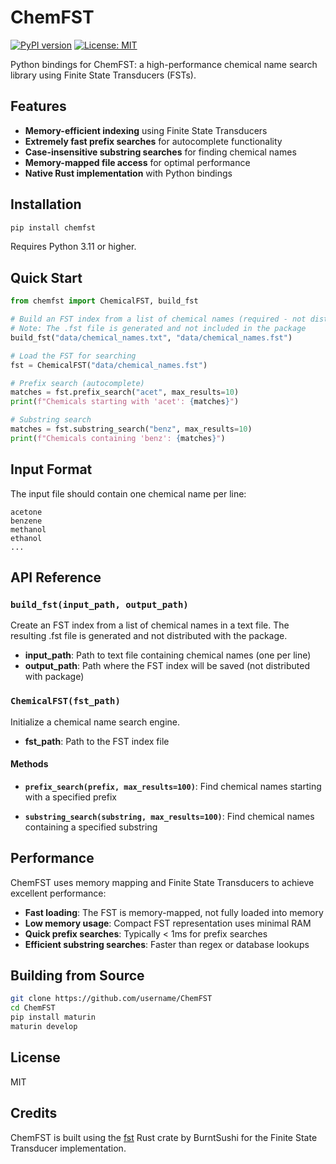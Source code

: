 # ChemFST

[![PyPI version](https://badge.fury.io/py/chemfst.svg)](https://badge.fury.io/py/chemfst)
[![License: MIT](https://img.shields.io/badge/License-MIT-yellow.svg)](https://opensource.org/licenses/MIT)

Python bindings for ChemFST: a high-performance chemical name search library using Finite State Transducers (FSTs).

## Features

- **Memory-efficient indexing** using Finite State Transducers
- **Extremely fast prefix searches** for autocomplete functionality
- **Case-insensitive substring searches** for finding chemical names
- **Memory-mapped file access** for optimal performance
- **Native Rust implementation** with Python bindings

## Installation

```bash
pip install chemfst
```

Requires Python 3.11 or higher.

## Quick Start

```python
from chemfst import ChemicalFST, build_fst

# Build an FST index from a list of chemical names (required - not distributed)
# Note: The .fst file is generated and not included in the package
build_fst("data/chemical_names.txt", "data/chemical_names.fst")

# Load the FST for searching
fst = ChemicalFST("data/chemical_names.fst")

# Prefix search (autocomplete)
matches = fst.prefix_search("acet", max_results=10)
print(f"Chemicals starting with 'acet': {matches}")

# Substring search
matches = fst.substring_search("benz", max_results=10)
print(f"Chemicals containing 'benz': {matches}")
```

## Input Format

The input file should contain one chemical name per line:

```
acetone
benzene
methanol
ethanol
...
```

## API Reference

### `build_fst(input_path, output_path)`

Create an FST index from a list of chemical names in a text file. The resulting .fst file is generated and not distributed with the package.

- **input_path**: Path to text file containing chemical names (one per line)
- **output_path**: Path where the FST index will be saved (not distributed with package)

### `ChemicalFST(fst_path)`

Initialize a chemical name search engine.

- **fst_path**: Path to the FST index file

#### Methods

- **`prefix_search(prefix, max_results=100)`**:
  Find chemical names starting with a specified prefix

- **`substring_search(substring, max_results=100)`**:
  Find chemical names containing a specified substring

## Performance

ChemFST uses memory mapping and Finite State Transducers to achieve excellent performance:

- **Fast loading**: The FST is memory-mapped, not fully loaded into memory
- **Low memory usage**: Compact FST representation uses minimal RAM
- **Quick prefix searches**: Typically < 1ms for prefix searches
- **Efficient substring searches**: Faster than regex or database lookups

## Building from Source

```bash
git clone https://github.com/username/ChemFST
cd ChemFST
pip install maturin
maturin develop
```

## License

MIT

## Credits

ChemFST is built using the [fst](https://github.com/BurntSushi/fst) Rust crate by BurntSushi for the Finite State Transducer implementation.
